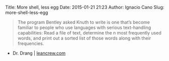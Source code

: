 Title: More shell, less egg
Date: 2015-01-21 21:23
Author: Ignacio Cano
Slug: more-shell-less-egg

> The program Bentley asked Knuth to write is one that’s become familiar
> to people who use languages with serious text-handling capabilities:
> Read a file of text, determine the n most frequently used words, and
> print out a sorted list of those words along with their frequencies.

- Dr. Drang | [leancrew.com][]

  [leancrew.com]: http://www.leancrew.com/all-this/2011/12/more-shell-less-egg/
    "More shell, less egg"
